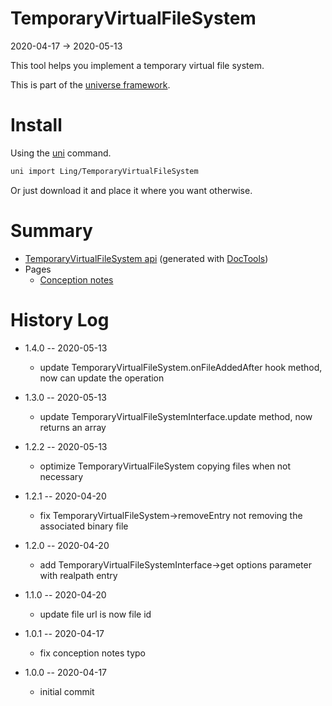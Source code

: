 TemporaryVirtualFileSystem
===========
2020-04-17 -> 2020-05-13



This tool helps you implement a temporary virtual file system.


This is part of the [universe framework](https://github.com/karayabin/universe-snapshot).


Install
==========
Using the [uni](https://github.com/lingtalfi/universe-naive-importer) command.
```bash
uni import Ling/TemporaryVirtualFileSystem
```

Or just download it and place it where you want otherwise.






Summary
===========
- [TemporaryVirtualFileSystem api](https://github.com/lingtalfi/TemporaryVirtualFileSystem/blob/master/doc/api/Ling/TemporaryVirtualFileSystem.md) (generated with [DocTools](https://github.com/lingtalfi/DocTools))
- Pages
    - [Conception notes](https://github.com/lingtalfi/TemporaryVirtualFileSystem/blob/master/doc/pages/conception-notes.md)






History Log
=============

- 1.4.0 -- 2020-05-13

    - update TemporaryVirtualFileSystem.onFileAddedAfter hook method, now can update the operation
    
- 1.3.0 -- 2020-05-13

    - update TemporaryVirtualFileSystemInterface.update method, now returns an array
    
- 1.2.2 -- 2020-05-13

    - optimize TemporaryVirtualFileSystem copying files when not necessary
    
- 1.2.1 -- 2020-04-20

    - fix TemporaryVirtualFileSystem->removeEntry not removing the associated binary file
    
- 1.2.0 -- 2020-04-20

    - add TemporaryVirtualFileSystemInterface->get options parameter with realpath entry
    
- 1.1.0 -- 2020-04-20

    - update file url is now file id
    
- 1.0.1 -- 2020-04-17

    - fix conception notes typo
    
- 1.0.0 -- 2020-04-17

    - initial commit